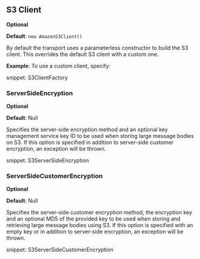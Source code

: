 ## S3 Client

**Optional**

**Default**: `new AmazonS3Client()`

By default the transport uses a parameterless constructor to build the S3 client. This overrides the default S3 client with a custom one.

**Example**: To use a custom client, specify:

snippet: S3ClientFactory

### ServerSideEncryption

**Optional**

**Default**: Null

Specifies the server-side encryption method and an optional key management service key ID to be used when storing large message bodies on S3. If this option is specified in addition to server-side customer encryption, an exception will be thrown.

snippet: S3ServerSideEncryption

### ServerSideCustomerEncryption

**Optional**

**Default**: Null

Specifies the server-side customer encryption method, the encryption key and an optional MD5 of the provided key to be used when storing and retrieving large message bodies using S3. If this option is specified with an empty key or in addition to server-side encryption, an exception will be thrown.

snippet: S3ServerSideCustomerEncryption
